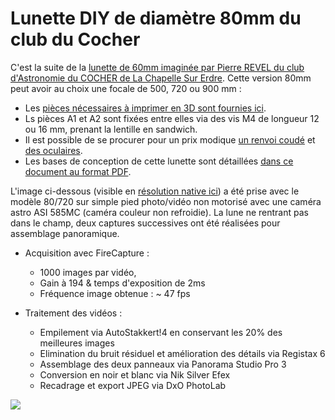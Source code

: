 # Lunette DIY de diamètre 80mm du club du Cocher

C'est la suite de la  [lunette de 60mm imaginée par Pierre REVEL du club d'Astronomie du COCHER de La Chapelle Sur Erdre](https://www.le-cocher.org/articles.php?pg=art184). Cette version 80mm peut avoir au choix une focale de 500, 720 ou 900 mm :
- Les [pièces nécessaires à imprimer en 3D sont fournies ici](./3D-Print-Components/).
- Ls pièces A1 et A2 sont fixées entre elles via des vis M4 de longueur 12 ou 16 mm, prenant la lentille en sandwich.
- Il est possible de se procurer pour un prix modique [un renvoi coudé](https://fr.aliexpress.com/item/1005005786284500.html) et [des oculaires](https://fr.aliexpress.com/item/32788041500.html).
- Les bases de conception de cette lunette sont détaillées [dans ce document au format PDF](./CDC_Lunette_80.pdf).

L'image ci-dessous (visible en [résolution native ici](https://github.com/LeCocherAstro/3D_models/blob/main/DIY%20PVC-based%20telescope%20(ø80)/2025-02-10-Moon_Panox2.jpg)) a été prise avec le modèle 80/720 sur simple pied photo/vidéo non motorisé avec une caméra astro ASI 585MC (caméra couleur non refroidie). La lune ne rentrant pas dans le champ, deux captures successives ont été réalisées pour assemblage panoramique.

* Acquisition avec FireCapture : 
  * 1000 images par vidéo, 
  * Gain à 194 & temps d'exposition de 2ms
  * Fréquence image obtenue : ~ 47 fps

* Traitement des vidéos :
  * Empilement via AutoStakkert!4 en conservant les 20% des meilleures images
  * Elimination du bruit résiduel et amélioration des détails via Registax 6
  * Assemblage des deux panneaux via Panorama Studio Pro 3
  * Conversion en noir et blanc via Nik Silver Efex
  * Recadrage et export JPEG via DxO PhotoLab

![](2025-02-10-Moon_Panox2_Preview.png)